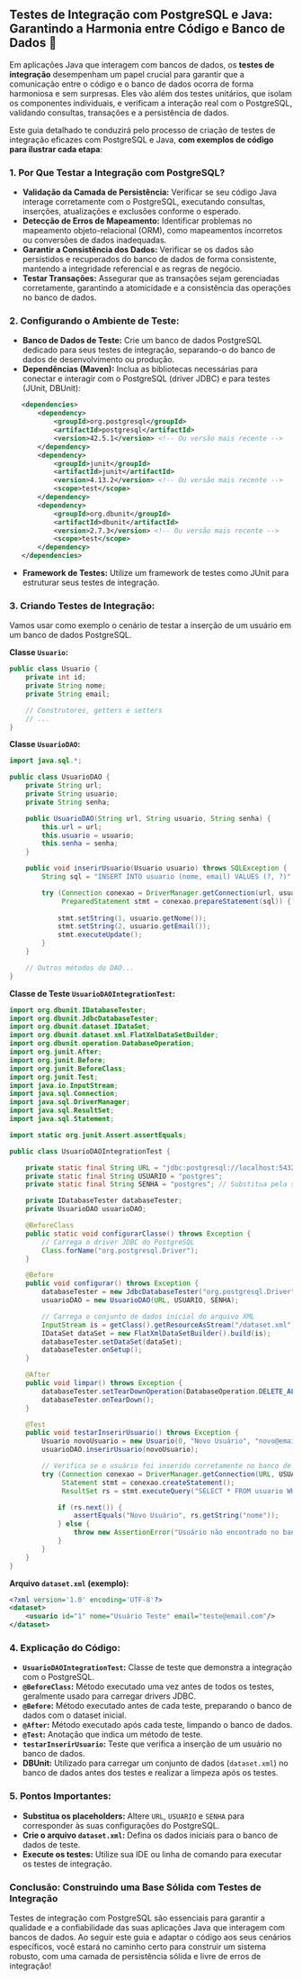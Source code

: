 ## Testes de Integração com PostgreSQL e Java: Garantindo a Harmonia entre Código e Banco de Dados 🤝

Em aplicações Java que interagem com bancos de dados, os **testes de integração** desempenham um papel crucial para garantir que a comunicação entre o código e o banco de dados ocorra de forma harmoniosa e sem surpresas. Eles vão além dos testes unitários, que isolam os componentes individuais, e verificam a interação real com o PostgreSQL, validando consultas, transações e a persistência de dados.

Este guia detalhado te conduzirá pelo processo de criação de testes de integração eficazes com PostgreSQL e Java, **com exemplos de código para ilustrar cada etapa**:

### 1.  Por Que Testar a Integração com PostgreSQL?

* **Validação da Camada de Persistência:** Verificar se seu código Java interage corretamente com o PostgreSQL, executando consultas, inserções, atualizações e exclusões conforme o esperado.
* **Detecção de Erros de Mapeamento:**  Identificar problemas no mapeamento objeto-relacional (ORM), como mapeamentos incorretos ou conversões de dados inadequadas.
* **Garantir a Consistência dos Dados:** Verificar se os dados são persistidos e recuperados do banco de dados de forma consistente, mantendo a integridade referencial e as regras de negócio.
* **Testar Transações:**  Assegurar que as transações sejam gerenciadas corretamente, garantindo a atomicidade e a consistência das operações no banco de dados.

### 2.  Configurando o Ambiente de Teste:

* **Banco de Dados de Teste:**  Crie um banco de dados PostgreSQL dedicado para seus testes de integração, separando-o do banco de dados de desenvolvimento ou produção.
* **Dependências (Maven):** Inclua as bibliotecas necessárias para conectar e interagir com o PostgreSQL (driver JDBC) e para testes (JUnit, DBUnit):

 ```xml
    <dependencies>
        <dependency>
            <groupId>org.postgresql</groupId>
            <artifactId>postgresql</artifactId>
            <version>42.5.1</version> <!-- Ou versão mais recente -->
        </dependency>
        <dependency>
            <groupId>junit</groupId>
            <artifactId>junit</artifactId>
            <version>4.13.2</version> <!-- Ou versão mais recente -->
            <scope>test</scope>
        </dependency>
        <dependency>
            <groupId>org.dbunit</groupId>
            <artifactId>dbunit</artifactId>
            <version>2.7.3</version> <!-- Ou versão mais recente -->
            <scope>test</scope>
        </dependency>
    </dependencies>
 ```

* **Framework de Testes:**  Utilize um framework de testes como JUnit para estruturar seus testes de integração.

### 3.  Criando Testes de Integração:

Vamos usar como exemplo o cenário de testar a inserção de um usuário em um banco de dados PostgreSQL.

**Classe `Usuario`:**

```java
public class Usuario {
    private int id;
    private String nome;
    private String email;

    // Construtores, getters e setters
    // ...
}
```

**Classe `UsuarioDAO`:**

```java
import java.sql.*;

public class UsuarioDAO {
    private String url;
    private String usuario;
    private String senha;

    public UsuarioDAO(String url, String usuario, String senha) {
        this.url = url;
        this.usuario = usuario;
        this.senha = senha;
    }

    public void inserirUsuario(Usuario usuario) throws SQLException {
        String sql = "INSERT INTO usuario (nome, email) VALUES (?, ?)";

        try (Connection conexao = DriverManager.getConnection(url, usuario, senha);
             PreparedStatement stmt = conexao.prepareStatement(sql)) {
            
            stmt.setString(1, usuario.getNome());
            stmt.setString(2, usuario.getEmail());
            stmt.executeUpdate();
        }
    }

    // Outros métodos do DAO...
}
```

**Classe de Teste `UsuarioDAOIntegrationTest`:**

```java
import org.dbunit.IDatabaseTester;
import org.dbunit.JdbcDatabaseTester;
import org.dbunit.dataset.IDataSet;
import org.dbunit.dataset.xml.FlatXmlDataSetBuilder;
import org.dbunit.operation.DatabaseOperation;
import org.junit.After;
import org.junit.Before;
import org.junit.BeforeClass;
import org.junit.Test;
import java.io.InputStream;
import java.sql.Connection;
import java.sql.DriverManager;
import java.sql.ResultSet;
import java.sql.Statement;

import static org.junit.Assert.assertEquals;

public class UsuarioDAOIntegrationTest {

    private static final String URL = "jdbc:postgresql://localhost:5432/testes_integracao";
    private static final String USUARIO = "postgres";
    private static final String SENHA = "postgres"; // Substitua pela sua senha

    private IDatabaseTester databaseTester;
    private UsuarioDAO usuarioDAO;

    @BeforeClass
    public static void configurarClasse() throws Exception {
        // Carrega o driver JDBC do PostgreSQL
        Class.forName("org.postgresql.Driver");
    }

    @Before
    public void configurar() throws Exception {
        databaseTester = new JdbcDatabaseTester("org.postgresql.Driver", URL, USUARIO, SENHA);
        usuarioDAO = new UsuarioDAO(URL, USUARIO, SENHA);

        // Carrega o conjunto de dados inicial do arquivo XML
        InputStream is = getClass().getResourceAsStream("/dataset.xml"); 
        IDataSet dataSet = new FlatXmlDataSetBuilder().build(is);
        databaseTester.setDataSet(dataSet);
        databaseTester.onSetup();
    }

    @After
    public void limpar() throws Exception {
        databaseTester.setTearDownOperation(DatabaseOperation.DELETE_ALL);
        databaseTester.onTearDown();
    }

    @Test
    public void testarInserirUsuario() throws Exception {
        Usuario novoUsuario = new Usuario(0, "Novo Usuário", "novo@email.com");
        usuarioDAO.inserirUsuario(novoUsuario);

        // Verifica se o usuário foi inserido corretamente no banco de dados
        try (Connection conexao = DriverManager.getConnection(URL, USUARIO, SENHA);
             Statement stmt = conexao.createStatement();
             ResultSet rs = stmt.executeQuery("SELECT * FROM usuario WHERE email = 'novo@email.com'")) {

            if (rs.next()) {
                assertEquals("Novo Usuário", rs.getString("nome"));
            } else {
                throw new AssertionError("Usuário não encontrado no banco de dados.");
            }
        }
    }
}
```

**Arquivo `dataset.xml` (exemplo):**

```xml
<?xml version='1.0' encoding='UTF-8'?>
<dataset>
    <usuario id="1" nome="Usuário Teste" email="teste@email.com"/>
</dataset>
```

### 4.  Explicação do Código:

* **`UsuarioDAOIntegrationTest`:** Classe de teste que demonstra a integração com o PostgreSQL.
* **`@BeforeClass`:** Método executado uma vez antes de todos os testes, geralmente usado para carregar drivers JDBC.
* **`@Before`:** Método executado antes de cada teste, preparando o banco de dados com o dataset inicial.
* **`@After`:** Método executado após cada teste, limpando o banco de dados.
* **`@Test`:** Anotação que indica um método de teste.
* **`testarInserirUsuario`:**  Teste que verifica a inserção de um usuário no banco de dados.
* **DBUnit:** Utilizado para carregar um conjunto de dados (`dataset.xml`) no banco de dados antes dos testes e realizar a limpeza após os testes.

### 5.  Pontos Importantes:

* **Substitua os placeholders:**  Altere `URL`, `USUARIO` e `SENHA` para corresponder às suas configurações do PostgreSQL.
* **Crie o arquivo `dataset.xml`:**  Defina os dados iniciais para o banco de dados de teste.
* **Execute os testes:**  Utilize sua IDE ou linha de comando para executar os testes de integração.

### Conclusão:  Construindo uma Base Sólida com Testes de Integração

Testes de integração com PostgreSQL são essenciais para garantir a qualidade e a confiabilidade das suas aplicações Java que interagem com bancos de dados. Ao seguir este guia e adaptar o código aos seus cenários específicos, você estará no caminho certo para construir um sistema robusto, com uma camada de persistência sólida e livre de erros de integração! 
